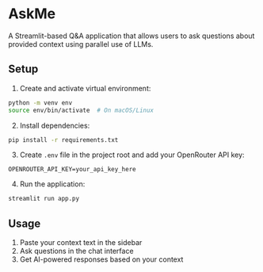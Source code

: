 # AskMe

A Streamlit-based Q&A application that allows users to ask questions about provided context using parallel use of LLMs.

## Setup

1. Create and activate virtual environment:
```bash
python -m venv env
source env/bin/activate  # On macOS/Linux
```

2. Install dependencies:
```bash
pip install -r requirements.txt
```

3. Create `.env` file in the project root and add your OpenRouter API key:
```
OPENROUTER_API_KEY=your_api_key_here
```

4. Run the application:
```bash
streamlit run app.py
```

## Usage

1. Paste your context text in the sidebar
2. Ask questions in the chat interface
3. Get AI-powered responses based on your context

